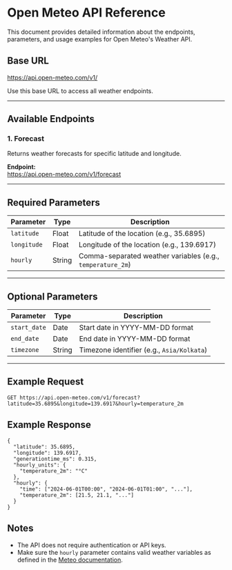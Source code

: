 # Open Meteo API Reference

This document provides detailed information about the endpoints, parameters, and usage examples for Open Meteo's Weather API.

## Base URL

https://api.open-meteo.com/v1/

Use this base URL to access all weather endpoints.

---

## Available Endpoints

### 1. Forecast

Returns weather forecasts for specific latitude and longitude.

**Endpoint:**  
https://api.open-meteo.com/v1/forecast


---

## Required Parameters

| Parameter       | Type     | Description                                        |
|----------------|----------|----------------------------------------------------|
| `latitude`      | Float    | Latitude of the location (e.g., 35.6895)           |
| `longitude`     | Float    | Longitude of the location (e.g., 139.6917)         |
| `hourly`        | String   | Comma-separated weather variables (e.g., `temperature_2m`) |

---

## Optional Parameters

| Parameter       | Type     | Description                                        |
|----------------|----------|----------------------------------------------------|
| `start_date`    | Date     | Start date in YYYY-MM-DD format                    |
| `end_date`      | Date     | End date in YYYY-MM-DD format                      |
| `timezone`      | String   | Timezone identifier (e.g., `Asia/Kolkata`)         |

---

## Example Request

```http
GET https://api.open-meteo.com/v1/forecast?latitude=35.6895&longitude=139.6917&hourly=temperature_2m
```

## Example Response
```
{
  "latitude": 35.6895,
  "longitude": 139.6917,
  "generationtime_ms": 0.315,
  "hourly_units": {
    "temperature_2m": "°C"
  },
  "hourly": {
    "time": ["2024-06-01T00:00", "2024-06-01T01:00", "..."],
    "temperature_2m": [21.5, 21.1, "..."]
  }
}

```
## Notes
- The API does not require authentication or API keys.
- Make sure the `hourly` parameter contains valid weather variables as defined in the [Meteo documentation](https://open-meteo.com/en/docs).

